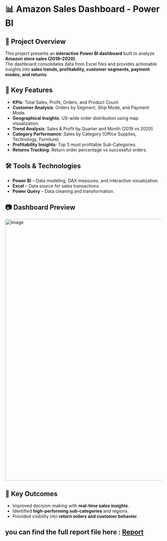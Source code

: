 # 📊 Amazon Sales Dashboard - Power BI

## 📌 Project Overview
This project presents an **interactive Power BI dashboard** built to analyze **Amazon store sales (2019–2020)**.  
The dashboard consolidates data from Excel files and provides actionable insights into **sales trends, profitability, customer segments, payment modes, and returns**.

## 🎯 Key Features
- **KPIs**: Total Sales, Profit, Orders, and Product Count.  
- **Customer Analysis**: Orders by Segment, Ship Mode, and Payment Mode.  
- **Geographical Insights**: US-wide order distribution using map visualization.  
- **Trend Analysis**: Sales & Profit by Quarter and Month (2019 vs 2020).  
- **Category Performance**: Sales by Category (Office Supplies, Technology, Furniture).  
- **Profitability Insights**: Top 5 most profitable Sub-Categories.  
- **Returns Tracking**: Return order percentage vs successful orders.  

## 🛠 Tools & Technologies
- **Power BI** – Data modeling, DAX measures, and interactive visualization.  
- **Excel** – Data source for sales transactions.  
- **Power Query** – Data cleaning and transformation.  

## 📷 Dashboard Preview

<img width="1489" height="841" alt="Image" src="https://github.com/user-attachments/assets/9634b067-a782-48dd-8aeb-7f29384b6eeb" />

## 🚀 Key Outcomes
- Improved decision-making with **real-time sales insights**.  
- Identified **high-performing sub-categories** and regions.  
- Provided visibility into **return orders and customer behavior**.  

## you can find the full report file here : [Report](https://app.powerbi.com/view?r=eyJrIjoiNTJkOGI0OWMtYTg0OS00MzkwLTk2NzItOTZmYzQ0ZGZhYzhiIiwidCI6ImM2ZTU0OWIzLTVmNDUtNDAzMi1hYWU5LWQ0MjQ0ZGM1YjJjNCJ9)

